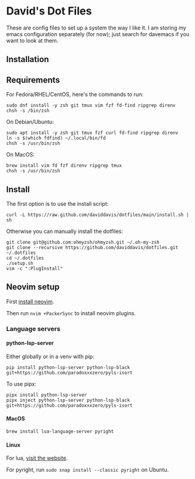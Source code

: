 David's Dot Files
=================

These are config files to set up a system the way I like it. I am storing my emacs configuration
separately (for now); just search for davemacs if you want to look at them.

Installation
-----------

## Requirements

For Fedora/RHEL/CentOS, here's the commands to run:

```
sudo dnf install -y zsh git tmux vim fzf fd-find ripgrep direnv
chsh -s /bin/zsh
```

On Debian/Ubuntu:

```
sudo apt install -y zsh git tmux fzf curl fd-find ripgrep direnv
ln -s $(which fdfind) ~/.local/bin/fd
chsh -s /usr/bin/zsh
```

On MacOS:

```
brew install vim fd fzf direnv ripgrep tmux
chsh -s /usr/bin/zsh
```

## Install

The first option is to use the install script:

    curl -L https://raw.github.com/daviddavis/dotfiles/main/install.sh | sh


Otherwise you can manually install the dotfiles:

    git clone git@github.com:ohmyzsh/ohmyzsh.git ~/.oh-my-zsh
    git clone --recursive https://github.com/daviddavis/dotfiles.git ~/.dotfiles
    cd ~/.dotfiles
    ./setup.sh
    vim -c ":PlugInstall"


## Neovim setup

First [install neovim](https://github.com/neovim/neovim#install-from-package).

Then run `nvim +PackerSync` to install neovim plugins.

### Language servers

#### python-lsp-server

Either globally or in a venv with pip:

```
pip install python-lsp-server python-lsp-black git+https://github.com/paradoxxxzero/pyls-isort
```

To use pipx:

```
pipx install python-lsp-server
pipx inject python-lsp-server python-lsp-black git+https://github.com/paradoxxxzero/pyls-isort
```

#### MacOS

```
brew install lua-language-server pyright
```

#### Linux

For lua, [visit the website](https://github.com/sumneko/lua-language-server#build).

For pyright, run `sudo snap install --classic pyright` on Ubuntu.

